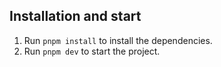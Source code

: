 ## Installation and start

1. Run `pnpm install` to install the dependencies.
2. Run `pnpm dev` to start the project.
